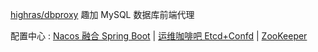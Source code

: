 
[highras/dbproxy](https://github.com/highras/dbproxy)
趣加 MySQL 数据库前端代理

配置中心
: [Nacos 融合 Spring Boot](https://nacos.io/zh-cn/docs/v2/ecology/use-nacos-with-spring-boot.html)
| [运维咖啡吧 Etcd+Confd](https://blog.ops-coffee.cn/s/uguvv4jl4yivnztuepdc8a)
| [ZooKeeper](https://zookeeper.apache.org/doc/current/zookeeperUseCases.html)
